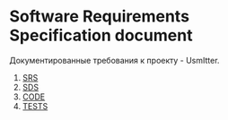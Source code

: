 # Software Requirements Specification document

Документированные требования к проекту - UsmItter. 

1. [SRS](./SRS.md)
2. [SDS](SDS/README.md)
3. [CODE](Code/README.md)
4. [TESTS](Tests/README.md)